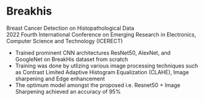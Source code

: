 # Breakhis
Breast Cancer Detection on Histopathological Data                                                          
2022 Fourth International Conference on Emerging Research in Electronics, Computer Science and Technology (ICERECT)
<ul>
<li>Trained prominent CNN architectures ResNet50, AlexNet, and GoogleNet on BreakHis dataset from scratch
<li>Training was done by utlizing various image processing techniques such as Contrast Limited Adaptive Histogram Equalization (CLAHE), Image sharpening and Edge enhancement
<li>The optimum model amongst the proposed i.e. Resnet50 + Image Sharpening achieved an accuracy of 95%
</ul>


